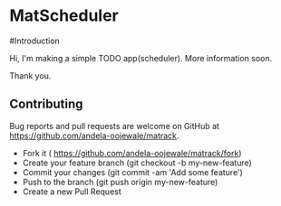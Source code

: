 # MatScheduler

#Introduction

Hi, I'm making a simple TODO app(scheduler). More information soon.

Thank you.


## Contributing

Bug reports and pull requests are welcome on GitHub at https://github.com/andela-oojewale/matrack.

* Fork it ( https://github.com/andela-oojewale/matrack/fork)
* Create your feature branch (git checkout -b my-new-feature)
* Commit your changes (git commit -am 'Add some feature')
* Push to the branch (git push origin my-new-feature)
* Create a new Pull Request
